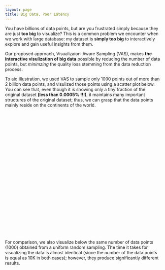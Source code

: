 ```yaml
---
layout: page
title: Big Data, Poor Latency
---
```


You have billions of data points, but are you frustrated simply because they are
just **too big** to visualize? This is a common problem we encounter when we
work with large database: my dataset is **simply too big** to interactively explore
and gain useful insights from them.

Our proposed approach, Visualizaion-Aware Sampling (VAS), makes **the
interactive visulization of big data** possible by reducing the number of data
points, but *minimzing* the quality loss stemming from the data reduction
process.

To aid illustration, we used VAS to sample only 1000 points out of more than 2
billion data points, and visulized those points using a scatter plot below. You
can see that, even though it is showing only a tiny fraction of the original
dataset **(less than 0.0005% !!!)**, it maintains many important structures of
the original dataset; thus, we can grasp that the data points mainly reside on
the continents of the world.

<div id="intro_chart" style="width: 100%; height: 400px;"></div>

For comparison, we also visualize below the same number of data points (1000)
obtained from a uniform random sampling. The time it takes for visualizing the
data is almost identical (since the number of the data points is equal as 10K in
both cases); however, they produce significantly different results.

<div id="intro_chart2" style="width: 100%; height: 400px;"></div>

<script src="{{ site.baseurl }}/scripts/intro_plot.js"></script>
